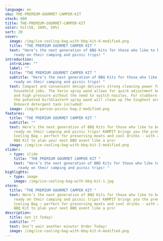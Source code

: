 ```yaml
---
language: en
sku: THE-PREMIUM-GOURMET-CAMPER-KIT
stock: 600
title: THE-PREMIUM-GOURMET-CAMPER-KIT
color: hsl(56, 100%, 50%)
sort: 20
cover:
  image: /img/ice-cooling-bag-with-bbq-kit-6-modified.png
  title: "THE PREMIUM GOURMET CAMPER KIT "
  text: "Here’s the next generation of BBQ Kits for those who like to be super
    ready on their camping and picnic trips! "
introduction:
  introLine: ""
  label: ""
  title: "THE PREMIUM GOURMET CAMPER KIT "
  subtitle: "Here’s the next generation of BBQ Kits for those who like to be super
    ready on their camping and picnic trips! "
  text: Compact and convenient design delivers strong cleaning power for most
    household jobs. The Vario spray wand allows for quick adjustment between low
    and high pressure without the need to switch nozzles. For stubborn stains,
    the patented Dirtblaster® spray wand will clean up the toughest areas.
    Onboard detergent tank included!
  image: /img/4-person-picnic-bag-2-modified.png
features:
  title: "THE PREMIUM GOURMET CAMPER KIT "
  subtitle: ""
  text: Here’s the next generation of BBQ Kits for those who like to be super
    ready on their camping and picnic trips! KAMPIT brings you the premium Ice
    Cooling Bag – perfect for preserving meats and cool drinks - with a 12-piece
    BBQ Kit to plan your next BBQ event like a pro!
  image: /img/ice-cooling-bag-with-bbq-kit-2-modified.png
slider:
  - type: slide
    title: "THE PREMIUM GOURMET CAMPER KIT "
    text: "Here’s the next generation of BBQ Kits for those who like to be super
      ready on their camping and picnic trips! "
highlights:
  - type: image
    image: /img/ice-cooling-bag-with-bbq-kit-1.jpg
store:
  title: "THE PREMIUM GOURMET CAMPER KIT "
  text: Here’s the next generation of BBQ Kits for those who like to be super
    ready on their camping and picnic trips! KAMPIT brings you the premium Ice
    Cooling Bag – perfect for preserving meats and cool drinks - with a 12-piece
    BBQ Kit to plan your next BBQ event like a pro!
description:
  title: Get it Today!
  subtitle: ""
  text: Don’t wait another minute! Order Today!
  image: /img/ice-cooling-bag-with-bbq-kit-6-modified.png
---
```

